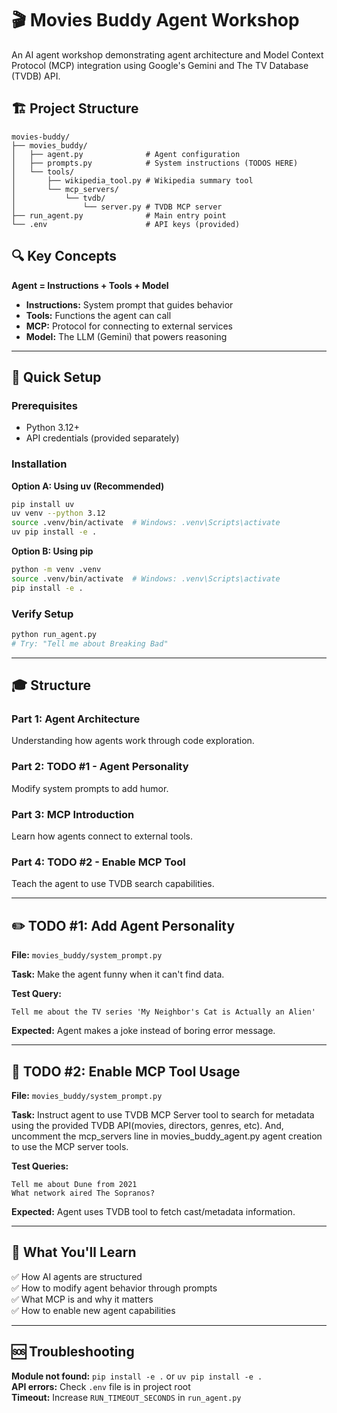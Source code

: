 # 🎬 Movies Buddy Agent Workshop

An AI agent workshop demonstrating agent architecture and Model Context Protocol (MCP) integration using Google's Gemini and The TV Database (TVDB) API.

## 🏗️ Project Structure

```
movies-buddy/
├── movies_buddy/
│   ├── agent.py              # Agent configuration
│   ├── prompts.py            # System instructions (TODOS HERE)
│   └── tools/
│       ├── wikipedia_tool.py # Wikipedia summary tool
│       └── mcp_servers/
│           └── tvdb/
│               └── server.py # TVDB MCP server
├── run_agent.py              # Main entry point
└── .env                      # API keys (provided)
```

## 🔍 Key Concepts

**Agent = Instructions + Tools + Model**

- **Instructions:** System prompt that guides behavior
- **Tools:** Functions the agent can call
- **MCP:** Protocol for connecting to external services
- **Model:** The LLM (Gemini) that powers reasoning

---

## 🚀 Quick Setup

### Prerequisites
- Python 3.12+
- API credentials (provided separately)

### Installation

**Option A: Using uv (Recommended)**
```bash
pip install uv
uv venv --python 3.12
source .venv/bin/activate  # Windows: .venv\Scripts\activate
uv pip install -e .
```

**Option B: Using pip**
```bash
python -m venv .venv
source .venv/bin/activate  # Windows: .venv\Scripts\activate
pip install -e .
```

### Verify Setup
```bash
python run_agent.py
# Try: "Tell me about Breaking Bad"
```

---

## 🎓 Structure

### Part 1: Agent Architecture 
Understanding how agents work through code exploration.

### Part 2: TODO #1 - Agent Personality 
Modify system prompts to add humor.

### Part 3: MCP Introduction
Learn how agents connect to external tools.

### Part 4: TODO #2 - Enable MCP Tool 
Teach the agent to use TVDB search capabilities.

---

## ✏️ TODO #1: Add Agent Personality

**File:** `movies_buddy/system_prompt.py`

**Task:** Make the agent funny when it can't find data.

**Test Query:**
```
Tell me about the TV series 'My Neighbor's Cat is Actually an Alien'
```

**Expected:** Agent makes a joke instead of boring error message.

---

## 🔧 TODO #2: Enable MCP Tool Usage

**File:** `movies_buddy/system_prompt.py`

**Task:** 
Instruct agent to use TVDB MCP Server tool to search for metadata using the provided TVDB API(movies, directors, genres, etc). And, uncomment the mcp_servers line in movies_buddy_agent.py agent creation to use the MCP server tools. 

**Test Queries:**
```
Tell me about Dune from 2021
What network aired The Sopranos?
```

**Expected:** Agent uses TVDB tool to fetch cast/metadata information.

---

## 🎉 What You'll Learn

✅ How AI agents are structured  
✅ How to modify agent behavior through prompts  
✅ What MCP is and why it matters  
✅ How to enable new agent capabilities  

---

## 🆘 Troubleshooting

**Module not found:** `pip install -e .` or `uv pip install -e .`  
**API errors:** Check `.env` file is in project root  
**Timeout:** Increase `RUN_TIMEOUT_SECONDS` in `run_agent.py`